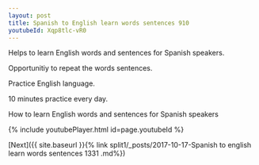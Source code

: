 ```yaml
---
layout: post
title: Spanish to English learn words sentences 910 
youtubeId: Xqp8tlc-vR0
---
```

 
 
Helps to learn English words and sentences for Spanish speakers.

Opportunitiy to repeat the words sentences. 

Practice English language. 
 
10 minutes practice every day. 
 
How to learn English words and sentences for Spanish speakers 
 
{% include youtubePlayer.html id=page.youtubeId %}
 
 
[Next]({{ site.baseurl }}{% link  split1/_posts/2017-10-17-Spanish to english learn words sentences 1331 .md%})
 
